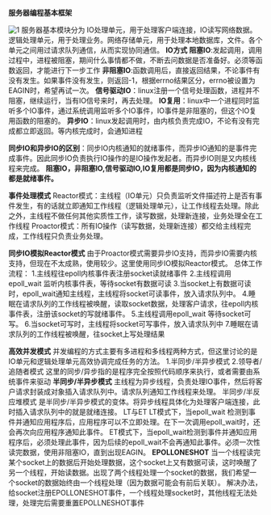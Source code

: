 **服务器编程基本框架**

![1](D:\Hexo\source\_posts\服务器编程基本框架\1.png)
服务器基本模块分为 IO处理单元，用于处理客户端连接，IO读写网络数据。逻辑处理单元，用于处理业务。网络存储单元，用于处理本地数据库，文件。各个单元之间用过请求队列通信，从而实现协同通信。
**IO方式**
**阻塞IO**:发起调用，调用过程中，进程被阻塞，期间什么事情都不做，不断去问数据是否准备好。必须等函数返回，才能进行下一步工作
**非阻塞IO**:函数调用后，直接返回结果，不论事件有没有发生。如果事件没有发生，则返回-1，根据errno结果区分，errno被设置为EAGIN时，希望再试一次。
**信号驱动IO**：linux注册一个信号处理函数，进程并不阻塞，继续运行，当有IO信号来时，再去处理。
**IO复用**：linux中一个进程同时监听多个IO事件，通过系统调用监听多个IO事件，IO事件是非阻塞的，但这个IO复用函数的阻塞的。
**异步IO**：linux发起调用时，由内核负责完成IO，不论有没有完成都立即返回。等内核完成时，会通知进程

**同步IO和异步IO的区别**：同步IO内核通知的就绪事件，而异步IO通知的是事件完成事件。因此同步IO负责执行IO操作的是IO操作发起者。而异步IO则是又内核线程来完成。
**阻塞IO，非阻塞IO,信号驱动IO,IO复用都是同步IO，因为内核通知的都是就绪事件。**

**事件处理模式**
Reactor模式：主线程（IO单元）只负责监听文件描述符上是否有事件发生，有的话就立即通知工作线程（逻辑处理单元），让工作线程去处理。除此之外，主线程不做任何其他实质性工作，读写数据，处理新连接，业务处理全在工作线程
Proactor模式：所有IO操作（读写数据，处理新连接）都交给主线程完成，工作线程只负责业务处理。

**同步IO模拟Reactor模式**
由于Proactor模式需要异步IO支持，而异步IO需要内核支持，但现在不太成熟，使用较少。这里使用同步IO模拟Reactor模式。
总体工作流程：
1.主线程往epoll内核事件表注册socket读就绪事件
2.主线程调用epoll_wait 监听内核事件表，等待socket有数据可读
3.当socket上有数据可读时，epoll_wait通知主线程，主线程将socket可读事件，放入请求队列中。
4.睡眠在请求队列的工作线程被唤醒，读取socket数据，处理客户请求，往epoll内核事件表，注册该socket的写就绪事件。
5.主线程调用epoll_wait 等待socket可写。
6.当socket可写时，主线程将socket可写事件，放入请求队列中
7.睡眠在请求队列的工作线程被唤醒，往socket上写处理结果

**高效并发模式**
并发编程的方式主要有多进程和多线程两种方式，但这里讨论的是IO单元和逻辑处理单元高效协调完成任务的方法。
1.半同步/半异步模式
2.领导者/追随者模式
这里的同步/异步指的是程序完全按照代码顺序来执行，或者需要由系统事件来驱动
**半同步/半异步模式**
主线程为异步线程，负责处理IO事件，然后将客户请求封装成对象插入请求队列中。请求队列通知工作线程来处理。
半同步/半反应堆模式 是半同步/半异步模式的变体。将异步线程具体化为处理客户端连接，此时插入请求队列中的就是就绪连接。
LT与ET
LT模式下，当epoll_wait 检测到事件并通知应用程序后，应用程序可以不立即处理。在下一次调用epoll_wait时，还会再次向应用程序通知此事件。
ET模式下，当epoll_wait检测到事件并通知应用程序后，必须处理此事件，因为后续的epoll_wait不会再通知此事件。必须一次性读完数据，使用非阻塞IO，直到出现EAGIN。
**EPOLLONESHOT**
当一个线程读完某个socket上的数据后开始处理数据，这个socket上又有数据可读，这时唤醒了另一个线程，开始读数据。出现了两个线程处理一个socket的数据，我们希望一个socket的数据始终由一个线程处理（因为数据可能会有前后关联）。
解决办法，给socket注册EPOLLONESHOT事件，一个线程处理socket时，其他线程无法处理，处理完后需要重置EPOLLNESHOT事件






